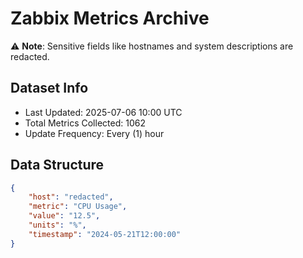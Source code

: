 # Zabbix Metrics Archive

⚠️ **Note**: Sensitive fields like hostnames and system descriptions are redacted.

## Dataset Info
- Last Updated: 2025-07-06 10:00 UTC
- Total Metrics Collected: 1062
- Update Frequency: Every (1) hour

## Data Structure
```json
{
    "host": "redacted",
    "metric": "CPU Usage",
    "value": "12.5",
    "units": "%",
    "timestamp": "2024-05-21T12:00:00"
}
```
